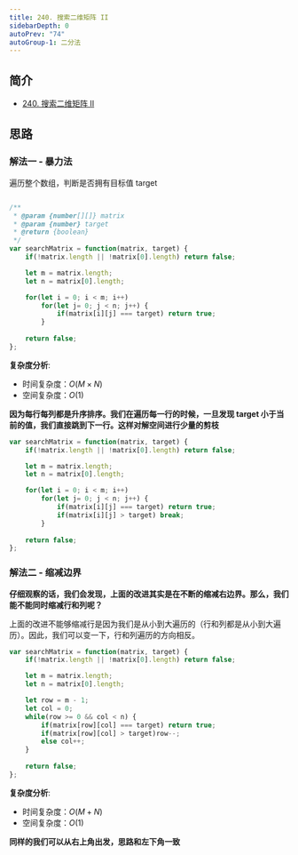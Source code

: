 ```yaml
---
title: 240. 搜索二维矩阵 II
sidebarDepth: 0
autoPrev: "74"
autoGroup-1: 二分法
---
```

## 简介
- [240. 搜索二维矩阵 II](https://leetcode-cn.com/problems/search-a-2d-matrix-ii/)

## 思路
### 解法一 - 暴力法
遍历整个数组，判断是否拥有目标值 target

```javascript

/**
 * @param {number[][]} matrix
 * @param {number} target
 * @return {boolean}
 */
var searchMatrix = function(matrix, target) {
    if(!matrix.length || !matrix[0].length) return false;

    let m = matrix.length;
    let n = matrix[0].length;

    for(let i = 0; i < m; i++)
        for(let j= 0; j < n; j++) {
            if(matrix[i][j] === target) return true;
        }
    
    return false;
};
```

**复杂度分析**:
- 时间复杂度：$O(M \times N)$
- 空间复杂度：$O(1)$ 


**因为每行每列都是升序排序。我们在遍历每一行的时候，一旦发现 target 小于当前的值，我们直接跳到下一行。这样对解空间进行少量的剪枝**

```javascript
var searchMatrix = function(matrix, target) {
    if(!matrix.length || !matrix[0].length) return false;

    let m = matrix.length;
    let n = matrix[0].length;

    for(let i = 0; i < m; i++)
        for(let j= 0; j < n; j++) {
            if(matrix[i][j] === target) return true;
            if(matrix[i][j] > target) break;
        }
    
    return false;
};
```

### 解法二 - 缩减边界
**仔细观察的话，我们会发现，上面的改进其实是在不断的缩减右边界。那么，我们能不能同时缩减行和列呢？**

上面的改进不能够缩减行是因为我们是从小到大遍历的（行和列都是从小到大遍历）。因此，我们可以变一下，行和列遍历的方向相反。

```javascript
var searchMatrix = function(matrix, target) {
    if(!matrix.length || !matrix[0].length) return false;

    let m = matrix.length;
    let n = matrix[0].length;

    let row = m - 1;
    let col = 0;
    while(row >= 0 && col < n) {
        if(matrix[row][col] === target) return true;
        if(matrix[row][col] > target)row--;
        else col++;
    }
    
    return false;
};
```

**复杂度分析**:
- 时间复杂度：$O(M + N)$
- 空间复杂度：$O(1)$


**同样的我们可以从右上角出发，思路和左下角一致**

